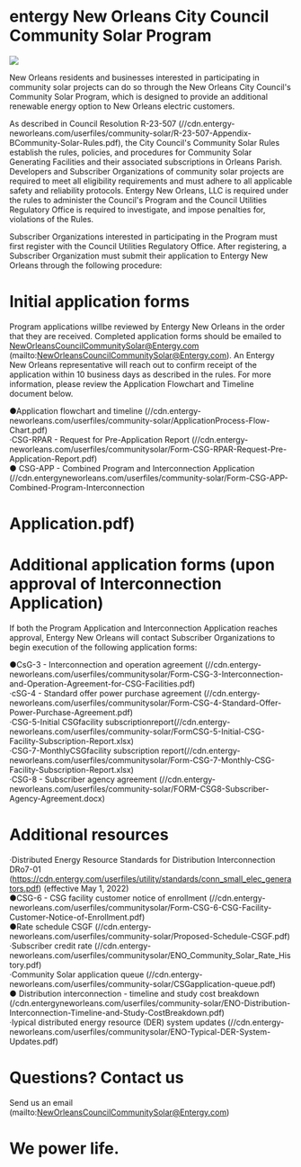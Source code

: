 # entergy New Orleans City Council Community Solar Program  

![](images/8e567e03319f111d90463cc830ad97426e4a575d06d56101c341ff99406f248b.jpg)  

New Orleans residents and businesses interested in participating in community solar projects can do so through the New Orleans City Council's Community Solar Program, which is designed to provide an additional renewable energy option to New Orleans electric customers.  

As described in Council Resolution R-23-507 (//cdn.entergy-neworleans.com/userfiles/community-solar/R-23-507-Appendix-BCommunity-Solar-Rules.pdf), the City Council's Community Solar Rules establish the rules, policies, and procedures for Community Solar Generating Facilities and their associated subscriptions in Orleans Parish. Developers and Subscriber Organizations of community solar projects are required to meet all eligibility requirements and must adhere to all applicable safety and reliability protocols. Entergy New Orleans, LLC is required under the rules to administer the Council's Program and the Council Utilities Regulatory Office is required to investigate, and impose penalties for, violations of the Rules.  

Subscriber Organizations interested in participating in the Program must first register with the Council Utilities Regulatory Office. After registering, a Subscriber Organization must submit their application to Entergy New Orleans through the following procedure:  

# Initial application forms  

Program applications willbe reviewed by Entergy New Orleans in the order that they are received. Completed application forms should be emailed to NewOrleansCouncilCommunitySolar@Entergy.com (mailto:NewOrleansCouncilCommunitySolar@Entergy.com). An Entergy New Orleans representative will reach out to confirm receipt of the application within 10 business days as described in the rules. For more information, please review the Application Flowchart and Timeline document below.  

●Application flowchart and timeline (//cdn.entergy-neworleans.com/userfiles/community-solar/ApplicationProcess-Flow-Chart.pdf)   
·CSG-RPAR - Request for Pre-Application Report (//cdn.entergy-neworleans.com/userfiles/communitysolar/Form-CSG-RPAR-Request-Pre-Application-Report.pdf)   
● CSG-APP - Combined Program and Interconnection Application (//cdn.entergyneworleans.com/userfiles/community-solar/Form-CSG-APP-Combined-Program-Interconnection  

# Application.pdf)  

# Additional application forms (upon approval of Interconnection Application)  

If both the Program Application and Interconnection Application reaches approval, Entergy New Orleans will contact Subscriber Organizations to begin execution of the following application forms:  

●CsG-3 - Interconnection and operation agreement (//cdn.entergy-neworleans.com/userfiles/communitysolar/Form-CSG-3-Interconnection-and-Operation-Agreement-for-CSG-Facilities.pdf)   
·cSG-4 - Standard offer power purchase agreement (//cdn.entergy-neworleans.com/userfiles/communitysolar/Form-CSG-4-Standard-Offer-Power-Purchase-Agreement.pdf)   
·CSG-5-Initial CSGfacility subscriptionreport(//cdn.entergy-neworleans.com/userfiles/community-solar/FormCSG-5-Initial-CSG-Facility-Subscription-Report.xlsx)   
·CSG-7-MonthlyCSGfacility subscription report(//cdn.entergy-neworleans.com/userfiles/communitysolar/Form-CSG-7-Monthly-CSG-Facility-Subscription-Report.xlsx)   
·CSG-8 - Subscriber agency agreement (//cdn.entergy-neworleans.com/userfiles/community-solar/FORM-CSG8-Subscriber-Agency-Agreement.docx)  

# Additional resources  

·Distributed Energy Resource Standards for Distribution Interconnection DRo7-01 (https://cdn.entergy.com/userfiles/utility/standards/conn_small_elec_generators.pdf) (effective May 1, 2022)   
●CSG-6 - CSG facility customer notice of enrollment (//cdn.entergy-neworleans.com/userfiles/communitysolar/Form-CSG-6-CSG-Facility-Customer-Notice-of-Enrollment.pdf)   
●Rate schedule CSGF (//cdn.entergy-neworleans.com/userfiles/community-solar/Proposed-Schedule-CSGF.pdf)   
·Subscriber credit rate (//cdn.entergy-neworleans.com/userfiles/communitysolar/ENO_Community_Solar_Rate_History.pdf)   
·Community Solar application queue (//cdn.entergy-neworleans.com/userfiles/community-solar/CSGapplication-queue.pdf)   
● Distribution interconnection - timeline and study cost breakdown (/cdn.entergyneworleans.com/userfiles/community-solar/ENO-Distribution-Interconnection-Timeline-and-Study-CostBreakdown.pdf)   
·Iypical distributed energy resource (DER) system updates (//cdn.entergy-neworleans.com/userfiles/communitysolar/ENO-Typical-DER-System-Updates.pdf)  

# Questions? Contact us  

Send us an email (mailto:NewOrleansCouncilCommunitySolar@Entergy.com)  

# We power life.  